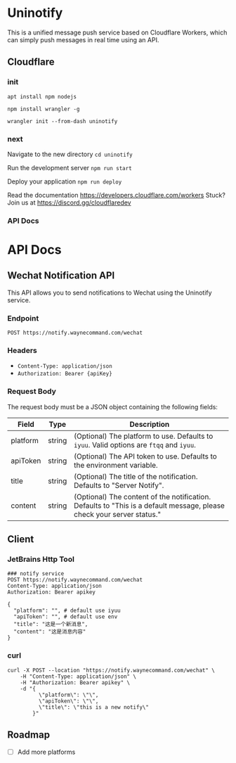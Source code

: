 # Uninotify

This is a unified message push service based on Cloudflare Workers, which can simply push messages in real time using an API.

## Cloudflare

### init

```shell
apt install npm nodejs

npm install wrangler -g

wrangler init --from-dash uninotify
```

### next

Navigate to the new directory `cd uninotify`

Run the development server `npm run start`

Deploy your application `npm run deploy`

Read the documentation https://developers.cloudflare.com/workers
Stuck? Join us at https://discord.gg/cloudflaredev


### API Docs

# API Docs

## Wechat Notification API

This API allows you to send notifications to Wechat using the Uninotify service.

### Endpoint

`POST https://notify.waynecommand.com/wechat`

### Headers

- `Content-Type: application/json`
- `Authorization: Bearer {apiKey}`

### Request Body

The request body must be a JSON object containing the following fields:

| Field      | Type   | Description                                      |
|------------|--------|--------------------------------------------------|
| platform   | string | (Optional) The platform to use. Defaults to `iyuu`. Valid options are `ftqq` and `iyuu`. |
| apiToken   | string | (Optional) The API token to use. Defaults to the environment variable. |
| title      | string | (Optional) The title of the notification. Defaults to "Server Notify". |
| content    | string | (Optional) The content of the notification. Defaults to "This is a default message, please check your server status." |


## Client

### JetBrains Http Tool

```shell
### notify service
POST https://notify.waynecommand.com/wechat
Content-Type: application/json
Authorization: Bearer apikey

{
  "platform": "", # default use iyuu
  "apiToken": "", # default use env
  "title": "这是一个新消息",
  "content": "这是消息内容"
}
```

### curl

```shell
curl -X POST --location "https://notify.waynecommand.com/wechat" \
    -H "Content-Type: application/json" \
    -H "Authorization: Bearer apikey" \
    -d "{
          \"platform\": \"\",
          \"apiToken\": \"\",
          \"title\": \"this is a new notify\"
        }"
```




## Roadmap

- [ ] Add more platforms
